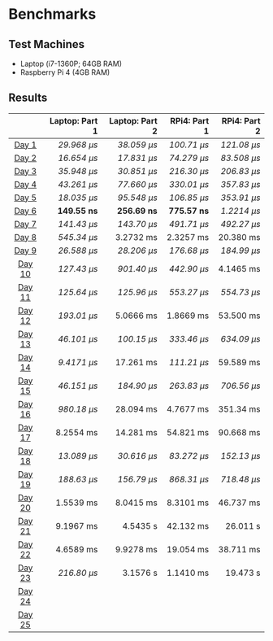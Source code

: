 # Benchmarks

## Test Machines

* Laptop (i7-1360P; 64GB RAM)
* Raspberry Pi 4 (4GB RAM)

## Results

|                                                | Laptop: Part 1 | Laptop: Part 2 | RPi4: Part 1 | RPi4: Part 2 |
|:----------------------------------------------:| --------------:| --------------:| ------------:| ------------:|
| [Day 1](https://adventofcode.com/2023/day/1)   |    _29.968 µs_ |    _38.059 µs_ |  _100.71 µs_ |  _121.08 µs_ |
| [Day 2](https://adventofcode.com/2023/day/2)   |    _16.654 µs_ |    _17.831 µs_ |  _74.279 µs_ |  _83.508 µs_ |
| [Day 3](https://adventofcode.com/2023/day/3)   |    _35.948 µs_ |    _30.851 µs_ |  _216.30 µs_ |  _206.83 µs_ |
| [Day 4](https://adventofcode.com/2023/day/4)   |    _43.261 µs_ |    _77.660 µs_ |  _330.01 µs_ |  _357.83 µs_ |
| [Day 5](https://adventofcode.com/2023/day/5)   |    _18.035 µs_ |    _95.548 µs_ |  _106.85 µs_ |  _353.91 µs_ |
| [Day 6](https://adventofcode.com/2023/day/6)   |   **149.55 ns**|   **256.69 ns**| **775.57 ns**|  _1.2214 µs_ |
| [Day 7](https://adventofcode.com/2023/day/7)   |    _141.43 µs_ |    _143.70 µs_ |  _491.71 µs_ |  _492.27 µs_ |
| [Day 8](https://adventofcode.com/2023/day/8)   |    _545.34 µs_ |     3.2732 ms  |   2.3257 ms  |   20.380 ms  |
| [Day 9](https://adventofcode.com/2023/day/9)   |    _26.588 µs_ |    _28.206 µs_ |  _176.68 µs_ |  _184.99 µs_ |
| [Day 10](https://adventofcode.com/2023/day/10) |    _127.43 µs_ |    _901.40 µs_ |  _442.90 µs_ |   4.1465 ms  |
| [Day 11](https://adventofcode.com/2023/day/11) |    _125.64 µs_ |    _125.96 µs_ |  _553.27 µs_ |  _554.73 µs_ |
| [Day 12](https://adventofcode.com/2023/day/12) |    _193.01 µs_ |     5.0666 ms  |   1.8669 ms  |   53.500 ms  |
| [Day 13](https://adventofcode.com/2023/day/13) |    _46.101 µs_ |    _100.15 µs_ |  _333.46 µs_ |  _634.09 µs_ |
| [Day 14](https://adventofcode.com/2023/day/14) |    _9.4171 µs_ |     17.261 ms  |  _111.21 µs_ |   59.589 ms  |
| [Day 15](https://adventofcode.com/2023/day/15) |    _46.151 µs_ |    _184.90 µs_ |  _263.83 µs_ |  _706.56 µs_ |
| [Day 16](https://adventofcode.com/2023/day/16) |    _980.18 µs_ |     28.094 ms  |   4.7677 ms  |   351.34 ms  |
| [Day 17](https://adventofcode.com/2023/day/17) |     8.2554 ms  |     14.281 ms  |   54.821 ms  |   90.668 ms  |
| [Day 18](https://adventofcode.com/2023/day/18) |    _13.089 µs_ |    _30.616 µs_ |  _83.272 µs_ |  _152.13 µs_ |
| [Day 19](https://adventofcode.com/2023/day/19) |    _188.63 µs_ |    _156.79 µs_ |  _868.31 µs_ |  _718.48 µs_ |
| [Day 20](https://adventofcode.com/2023/day/20) |     1.5539 ms  |     8.0415 ms  |   8.3101 ms  |   46.737 ms  |
| [Day 21](https://adventofcode.com/2023/day/21) |     9.1967 ms  |     4.5435 s   |   42.132 ms  |   26.011 s   |
| [Day 22](https://adventofcode.com/2023/day/22) |     4.6589 ms  |     9.9278 ms  |   19.054 ms  |   38.711 ms  |
| [Day 23](https://adventofcode.com/2023/day/23) |    _216.80 µs_ |     3.1576 s   |   1.1410 ms  |   19.473 s   |
| [Day 24](https://adventofcode.com/2023/day/24) |                |                |              |              |
| [Day 25](https://adventofcode.com/2023/day/25) |                |                |              |              |
